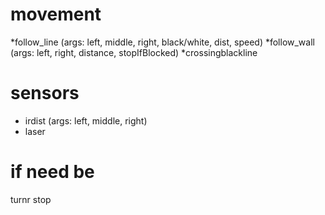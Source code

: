 # movement
*follow_line (args: left, middle, right, black/white, dist, speed)
*follow_wall (args: left, right, distance, stopIfBlocked)
*crossingblackline


# sensors
* irdist (args: left, middle, right)
* laser


# if need be
turnr
stop
